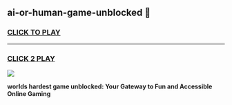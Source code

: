 
## ai-or-human-game-unblocked 👋
<h3>
<a href="https://premium.freeplayer.one?title=ai-or-human-game-unblocked&ref=14F">CLICK TO PLAY</a></h3>
<hr>

<h3>
<a href="https://premium.freeplayer.one?title=ai-or-human-game-unblocked&ref=14F">CLICK 2 PLAY</a>
  
</h3>

<a href="https://premium.freeplayer.one?title=ai-or-human-game-unblocked&ref=12F/"><img src="https://clearcache.store/games.png"></a>


**worlds hardest game unblocked: Your Gateway to Fun and Accessible Online Gaming**
